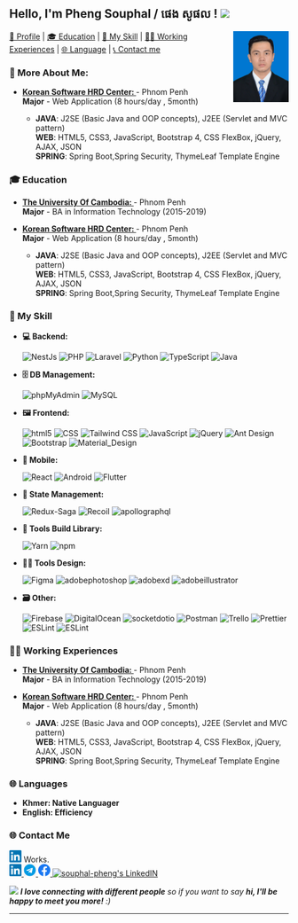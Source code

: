 <h2> Hello, I'm Pheng Souphal / ផេង សូផល ! <img src="https://user-images.githubusercontent.com/1303154/88677602-1635ba80-d120-11ea-84d8-d263ba5fc3c0.gif" width="40"></h2>

<img align='right' src="https://github.com/Phengsouphal/Phengsouphal/blob/master/PHENG_SOUPHAL.JPG" width="100">

[🧐 Profile](#) | [🎓 Education](#-education) | [🎯 My Skill](#-my-skill) | [👨‍💻 Working Experiences](#-working-experiences) | [🌐 Language](#-languages) | [📞 Contact me](##-programming-language)

### 🧐 More About Me:

- <b><a href="https://www.kshrd.com.kh/" target="_blank" > Korean Software HRD Center:
  </a> </b> - Phnom Penh<br>
  <b>Major</b> - Web Application (8 hours/day , 5month)

  - <b>JAVA</b>: J2SE (Basic Java and OOP concepts), J2EE (Servlet and MVC pattern)<br>
    <b>WEB</b>: HTML5, CSS3, JavaScript, Bootstrap 4, CSS FlexBox, jQuery, AJAX, JSON<br>
    <b> SPRING</b>: Spring Boot,Spring Security, ThymeLeaf Template Engine

### 🎓 Education

- <b><a href="https://uc.edu.kh/" target="_blank" > The University Of Cambodia:
  </a> </b> - Phnom Penh<br>
  <b>Major</b> - BA in Information Technology (2015-2019)

- <b><a href="https://www.kshrd.com.kh/" target="_blank" > Korean Software HRD Center:
  </a> </b> - Phnom Penh<br>
  <b>Major</b> - Web Application (8 hours/day , 5month)

  - <b>JAVA</b>: J2SE (Basic Java and OOP concepts), J2EE (Servlet and MVC pattern)<br>
    <b>WEB</b>: HTML5, CSS3, JavaScript, Bootstrap 4, CSS FlexBox, jQuery, AJAX, JSON<br>
    <b> SPRING</b>: Spring Boot,Spring Security, ThymeLeaf Template Engine

### 🎯 My Skill

- <b>💻 Backend: </b>
  <p>
    <img alt="NestJs" src="https://img.shields.io/badge/-NestJs-ea2845?style=flat-square&logo=nestjs&logoColor=white" />
    <img alt="PHP" src="https://img.shields.io/badge/-PHP-777BB4?style=flat-square&logo=PHP&logoColor=white" />
    <img alt="Laravel" src="https://img.shields.io/badge/-Laravel-FF2D20?style=flat-square&logo=Laravel&logoColor=white" />
    <img alt="Python" src="https://img.shields.io/badge/-Python-3776AB?style=flat-square&logo=Python&logoColor=white" />
    <img alt="TypeScript" src="https://img.shields.io/badge/-TypeScript-007ACC?style=flat-square&logo=typescript&logoColor=white" />
    <img alt="Java" src="https://img.shields.io/badge/-Java-5496c4?style=flat-square&logo=java&logoColor=white" />
  <p>

- <b>🗄️ DB Management: </b>
  <p>
    <img alt="phpMyAdmin" src="https://img.shields.io/badge/-phpMyAdmin-6C78AF?style=flat-square&logo=phpMyAdmin&logoColor=white" />
    <img alt="MySQL" src="https://img.shields.io/badge/-MySQL-4479A1?style=flat-square&logo=MySQL&logoColor=white" /> 
  <p>
- <b>🖼️ Frontend: </b>
  <p>
    <img alt="html5" src="https://img.shields.io/badge/-HTML5-E34F26?style=flat-square&logo=html5&logoColor=white" />
    <img alt="CSS" src="https://img.shields.io/badge/-CSS3-1572B6?style=flat-square&logo=CSS3&logoColor=white" />
    <img alt="Tailwind CSS" src="https://img.shields.io/badge/-TailwindCSS-06B6D4?style=flat-square&logo=TailwindCSS&logoColor=white" />
    <img alt="JavaScript" src="https://img.shields.io/badge/-JavaScript-F7DF1E?style=flat-square&logo=JavaScript&logoColor=white" /> 
    <img alt="jQuery" src="https://img.shields.io/badge/-jQuery-0769AD?style=flat-square&logo=jQuery&logoColor=white" />
    <img alt="Ant Design" src="https://img.shields.io/badge/-AntDesign-0170FE?style=flat-square&logo=AntDesign&logoColor=white" />
    <img alt="Bootstrap" src="https://img.shields.io/badge/-Bootstrap-7952B3?style=flat-square&logo=Bootstrap&logoColor=white" /> 
    <img alt="Material_Design" src="https://img.shields.io/badge/-materialdesign-757575?style=flat-square&logo=materialdesign&logoColor=white" />
  <p>
- <b>📱 Mobile: </b>
  <p>
    <img alt="React" src="https://img.shields.io/badge/-React-45b8d8?style=flat-square&logo=react&logoColor=white" />
    <img alt="Android" src="https://img.shields.io/badge/-Android-3DDC84?style=flat-square&logo=Android&logoColor=white" />
    <img alt="Flutter" src="https://img.shields.io/badge/-Flutter-02569B?style=flat-square&logo=Flutter&logoColor=white" />
  <p>

- <b>🔩 State Management: </b>
  <p>
    <img alt="Redux-Saga" src="https://img.shields.io/badge/-reduxsaga-45b8d8?style=flat-square&logo=reduxsaga&logoColor=white" />
    <img alt="Recoil" src="https://img.shields.io/badge/-Recoil-f52718?style=flat-square&logo=recoil&logoColor=white" />
    <img alt="apollographql" src="https://img.shields.io/badge/-apollographql-311C87?style=flat-square&logo=apollographql&logoColor=white" /> 
  <p>
- <b>🧰 Tools Build Library: </b>
  <p>
    <img alt="Yarn" src="https://img.shields.io/badge/-Yarn-2C8EBB?style=flat-square&logo=Yarn&logoColor=white" />
    <img alt="npm" src="https://img.shields.io/badge/-Npm-CB3837?style=flat-square&logo=npm&logoColor=white" />
  <p>
- <b>🧑‍🎨 Tools Design: </b>
  <p>
    <img alt="Figma" src="https://img.shields.io/badge/-Figma-F24E1E?style=flat-square&logo=Figma&logoColor=white" />
    <img alt="adobephotoshop" src="https://img.shields.io/badge/-Adobe_Photoshop-31A8FF?style=flat-square&logo=adobephotoshop&logoColor=white" />
    <img alt="adobexd" src="https://img.shields.io/badge/-XD-FF61F6?style=flat-square&logo=adobexd&logoColor=white" /> 
    <img alt="adobeillustrator" src="https://img.shields.io/badge/-Adobe_Illustrator-FF9A00?style=flat-square&logo=adobeillustrator&logoColor=white" /> 
  <p>
- <b>🗃️ Other: </b>
  <p>
    <img alt="Firebase" src="https://img.shields.io/badge/-Firebase-FFCA28?style=flat-square&logo=Firebase&logoColor=white" />
    <img alt="DigitalOcean" src="https://img.shields.io/badge/-DigitalOcean-0080FF?style=flat-square&logo=DigitalOcean&logoColor=white" />
    <img alt="socketdotio" src="https://img.shields.io/badge/-Socket.io-010101?style=flat-square&logo=socketdotio&logoColor=white" /> 
    <img alt="Postman" src="https://img.shields.io/badge/-Postman-FF6C37?style=flat-square&logo=Postman&logoColor=white" /> 
    <img alt="Trello" src="https://img.shields.io/badge/-Trello-0052CC?style=flat-square&logo=Trello&logoColor=white" />
    <img alt="Prettier" src="https://img.shields.io/badge/-Prettier-F7B93E?style=flat-square&logo=Prettier&logoColor=white" />
    <img alt="ESLint" src="https://img.shields.io/badge/-ESLint-4B32C3?style=flat-square&logo=ESLint&logoColor=white" />
    <img alt="ESLint" src="https://img.shields.io/badge/-ESLint-4B32C3?style=flat-square&logo=ESLint&logoColor=white" />

  <p>

### 👨‍💻 Working Experiences

- <b><a href="https://uc.edu.kh/" target="_blank" > The University Of Cambodia:
  </a> </b> - Phnom Penh<br>
  <b>Major</b> - BA in Information Technology (2015-2019)

- <b><a href="https://www.kshrd.com.kh/" target="_blank" > Korean Software HRD Center:
  </a> </b> - Phnom Penh<br>
  <b>Major</b> - Web Application (8 hours/day , 5month)

  - <b>JAVA</b>: J2SE (Basic Java and OOP concepts), J2EE (Servlet and MVC pattern)<br>
    <b>WEB</b>: HTML5, CSS3, JavaScript, Bootstrap 4, CSS FlexBox, jQuery, AJAX, JSON<br>
    <b> SPRING</b>: Spring Boot,Spring Security, ThymeLeaf Template Engine

### 🌐 Languages

- <b>Khmer: Native Languager</b>
- <b>English: Efficiency</b>

### 🌐 Contact Me

<div>
  <img  alt="souphal-pheng's LinkedIN" width="22px" src="https://github.com/Phengsouphal/Phengsouphal/blob/master/linkedin.png" />
  <span style="">Works.</span>
</div>

<a href="https://www.linkedin.com/in/souphal-pheng-233449225">
  <img  alt="souphal-pheng's LinkedIN" width="22px" src="https://github.com/Phengsouphal/Phengsouphal/blob/master/linkedin.png" />
</a>
<a href="https://www.linkedin.com/in/souphal-pheng-233449225">
  <img  alt="souphal-pheng's LinkedIN" width="22px" src="https://github.com/Phengsouphal/Phengsouphal/blob/master/telegram.png" />
</a>
<a href="https://www.linkedin.com/in/souphal-pheng-233449225">
  <img  alt="souphal-pheng's LinkedIN" width="22px" src="https://github.com/Phengsouphal/Phengsouphal/blob/master/facebook.png" />
</a>
<a href="https://www.linkedin.com/in/souphal-pheng-233449225">
  <img  alt="souphal-pheng's LinkedIN" width="22px" src="https://raw.githubusercontent.com/peterthehan/peterthehan/master/assets/linkedin.svg" />
</a>

<img src="https://media.giphy.com/media/LnQjpWaON8nhr21vNW/giphy.gif" width="60"> <em><b>I love connecting with different people</b> so if you want to say <b>hi, I'll be happy to meet you more!</b> :)</em>

---
